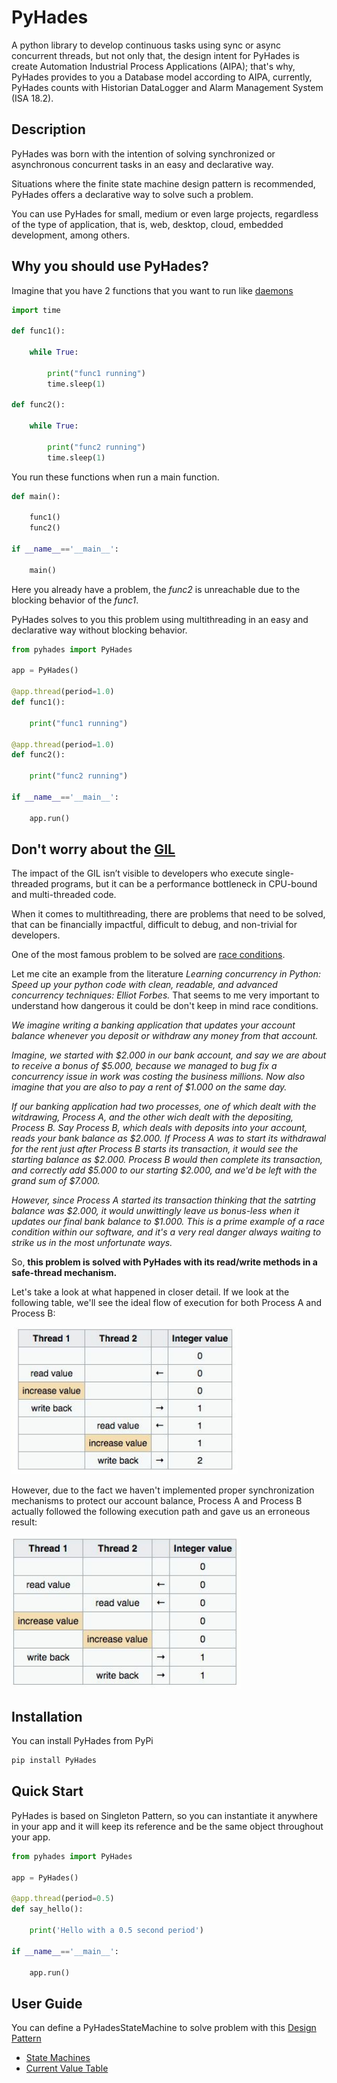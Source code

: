 # PyHades
A python library to develop continuous tasks using sync or async concurrent threads, but not only that, the design intent for PyHades is create Automation Industrial Process Applications (AIPA); that's why, PyHades provides to you a Database model according to AIPA, currently, PyHades counts with Historian DataLogger and Alarm Management System (ISA 18.2).

## Description
PyHades was born with the intention of solving synchronized or asynchronous concurrent tasks in an easy and declarative way.

Situations where the finite state machine design pattern is recommended, PyHades offers a declarative way to solve such a problem.

You can use PyHades for small, medium or even large projects, regardless of the type of application, that is, web, desktop, cloud, embedded development, among others.

## Why you should use PyHades?

Imagine that you have 2 functions that you want to run like [daemons](https://en.wikipedia.org/wiki/Daemon_(computing))

```python
import time

def func1():
    
    while True:

        print("func1 running")
        time.sleep(1)

def func2():

    while True:

        print("func2 running")
        time.sleep(1)
```

You run these functions when run a main function.

```python
def main():
    
    func1()
    func2()

if __name__=='__main__':

    main()
```

Here you already have a problem, the *func2* is unreachable due to the blocking behavior of the *func1*.

PyHades solves to you this problem using multithreading in an easy and declarative way without blocking behavior.

```python
from pyhades import PyHades

app = PyHades()

@app.thread(period=1.0)
def func1():
    
    print("func1 running")

@app.thread(period=1.0)
def func2():

    print("func2 running")
    
if __name__=='__main__':

    app.run()
```

## Don't worry about the [GIL](https://realpython.com/python-gil/#:~:text=The%20Python%20Global%20Interpreter%20Lock%20or%20GIL%2C%20in%20simple%20words,at%20any%20point%20in%20time.)

The impact of the GIL isn’t visible to developers who execute single-threaded programs, but it can be a performance bottleneck in CPU-bound and multi-threaded code.

When it comes to multithreading, there are problems that need to be solved, that can be financially impactful, difficult to debug, and non-trivial for developers.

One of the most famous problem to be solved are [race conditions](https://stackoverflow.com/questions/34510/what-is-a-race-condition).

Let me cite an example from the literature *Learning concurrency in Python: Speed up your python code with clean, readable, and advanced concurrency techniques: Elliot Forbes.* That seems to me very important to understand how dangerous it could be
don't keep in mind race conditions.

*We imagine writing a banking application that updates your account balance whenever you deposit or withdraw any money from that account.*

*Imagine, we started with $2.000 in our bank account, and say we are about to receive a bonus of $5.000, because we managed to bug fix a concurrency issue in work was costing the business millions. Now also imagine that you are also to pay a rent of $1.000 on the same day.*

*If our banking application had two processes, one of which dealt with the witdrawing, Process A, and the other wich dealt with the depositing, Process B. Say Process B, which deals with deposits into your account, reads your bank balance as $2.000. If Process A was to start its withdrawal for the rent just after Process B starts its transaction, it would see the starting balance as $2.000. Process B would then complete its transaction, and correctly add $5.000 to our starting $2.000, and we'd be left with the grand sum of $7.000.*

*However, since Process A started its transaction thinking that the satrting balance was $2.000, it would unwittingly leave us bonus-less when it updates our final bank balance to $1.000. This is a prime example of a race condition within our software, and it's a very real danger always waiting to strike us in the most unfortunate ways.*

So, **this problem is solved with PyHades with its read/write methods in a safe-thread mechanism.** 

Let's take a look at what happened in closer detail. If we look at the following table, we'll see the ideal flow of execution for both Process A and Process B:

![safe-thread mechanism](docs/img/safe-thread-mechanism.png)

However, due to the fact we haven't implemented proper synchronization mechanisms to protect our account balance, Process A and Process B actually followed the following execution path and gave us an erroneous result:

![unsafe-thread mechanism](docs/img/unsafe-thread-mechanism.png)

## Installation
You can install PyHades from PyPi
```python
pip install PyHades
```

## Quick Start
PyHades is based on Singleton Pattern, so you can instantiate it anywhere in your app and it will keep its reference and be the same object throughout your app.

```python
from pyhades import PyHades

app = PyHades()

@app.thread(period=0.5)
def say_hello():

    print('Hello with a 0.5 second period')

if __name__=='__main__':

    app.run()
```

## User Guide
You can define a PyHadesStateMachine to solve problem with this [Design Pattern](https://en.wikipedia.org/wiki/State_pattern#:~:text=The%20state%20pattern%20is%20a,concept%20of%20finite%2Dstate%20machines.)

- [State Machines](https://hades.readthedocs.io/en/latest/user_guide_state_machines)
- [Current Value Table](https://hades.readthedocs.io/en/latest/user_guide_cvt)